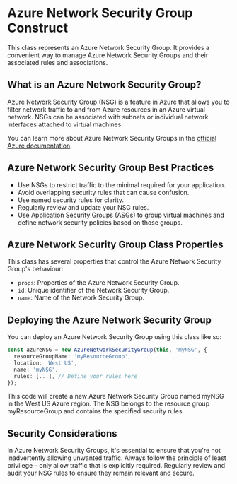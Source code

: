 # Azure Network Security Group Construct

This class represents an Azure Network Security Group. It provides a convenient way to manage Azure Network Security Groups and their associated rules and associations.

## What is an Azure Network Security Group?

Azure Network Security Group (NSG) is a feature in Azure that allows you to filter network traffic to and from Azure resources in an Azure virtual network. NSGs can be associated with subnets or individual network interfaces attached to virtual machines.

You can learn more about Azure Network Security Groups in the [official Azure documentation](https://docs.microsoft.com/en-us/azure/virtual-network/security-overview).

## Azure Network Security Group Best Practices

- Use NSGs to restrict traffic to the minimal required for your application.
- Avoid overlapping security rules that can cause confusion.
- Use named security rules for clarity.
- Regularly review and update your NSG rules.
- Use Application Security Groups (ASGs) to group virtual machines and define network security policies based on those groups.

## Azure Network Security Group Class Properties

This class has several properties that control the Azure Network Security Group's behaviour:

- `props`: Properties of the Azure Network Security Group.
- `id`: Unique identifier of the Network Security Group.
- `name`: Name of the Network Security Group.

## Deploying the Azure Network Security Group

You can deploy an Azure Network Security Group using this class like so:

```typescript
const azureNSG = new AzureNetworkSecurityGroup(this, 'myNSG', {
  resourceGroupName: 'myResourceGroup',
  location: 'West US',
  name: 'myNSG',
  rules: [...], // Define your rules here
});
```

This code will create a new Azure Network Security Group named myNSG in the West US Azure region. The NSG belongs to the resource group myResourceGroup and contains the specified security rules.

## Security Considerations
In Azure Network Security Groups, it's essential to ensure that you're not inadvertently allowing unwanted traffic. Always follow the principle of least privilege – only allow traffic that is explicitly required. Regularly review and audit your NSG rules to ensure they remain relevant and secure.